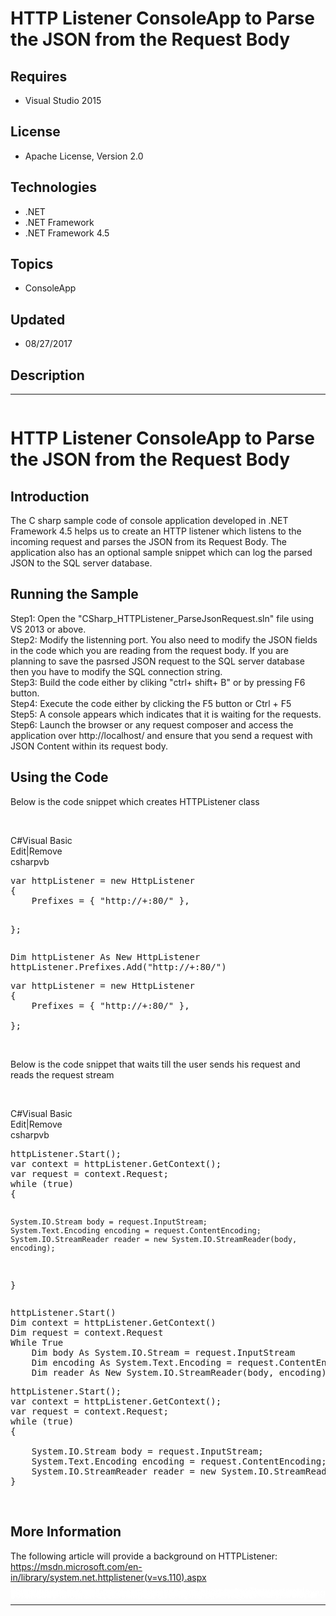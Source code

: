 # HTTP Listener ConsoleApp to Parse the JSON from the Request Body
## Requires
- Visual Studio 2015
## License
- Apache License, Version 2.0
## Technologies
- .NET
- .NET Framework
- .NET Framework 4.5
## Topics
- ConsoleApp
## Updated
- 08/27/2017
## Description

<hr>
<div><a href="http://blogs.msdn.com/b/onecode" style="margin-top:3px"><img src="-onecodesampletopbanner1" alt="">
</a></div>
<h1>HTTP Listener ConsoleApp to Parse the JSON from the Request Body</h1>
<h2>Introduction</h2>
<p class="MsoNormal">The C sharp sample code of console application developed in .NET Framework 4.5 helps us to create an HTTP listener which listens to the incoming request and parses the JSON from its Request Body. The application also has an optional sample
 snippet which can log the parsed JSON to the SQL server database.</p>
<h2>Running the Sample</h2>
<p class="MsoNormal">Step1: Open the &quot;CSharp_HTTPListener_ParseJsonRequest.sln&quot; file using VS 2013 or above.
<br>
Step2: Modify the listenning port. You also need to modify the JSON fields in the code which you are reading from the request body. If you are planning to save the pasrsed JSON request to the SQL server database then you have to modify the SQL connection string.
<br>
Step3: Build the code either by cliking &quot;ctrl&#43; shift&#43; B&quot; or by pressing F6 button.
<br>
Step4: Execute the code either by clicking the F5 button or Ctrl &#43; F5 <br>
Step5: A console appears which indicates that it is waiting for the requests. <br>
Step6: Launch the browser or any request composer and access the application over http://localhost/ and ensure that you send a request with JSON Content within its request body.</p>
<h2>Using the Code</h2>
<p class="MsoNormal">Below is the code snippet which creates HTTPListener class</p>
<p class="MsoNormal">&nbsp;</p>
<div class="scriptcode">
<div class="pluginEditHolder" pluginCommand="mceScriptCode">
<div class="title"><span>C#</span><span>Visual Basic</span></div>
<div class="pluginLinkHolder"><span class="pluginEditHolderLink">Edit</span>|<span class="pluginRemoveHolderLink">Remove</span></div>
<span class="hidden">csharp</span><span class="hidden">vb</span>
<pre class="hidden">var httpListener = new HttpListener
{
    Prefixes = { &quot;http://&#43;:80/&quot; },

};</pre>
<pre class="hidden">Dim httpListener As New HttpListener
httpListener.Prefixes.Add(&quot;http://&#43;:80/&quot;)
</pre>
<div class="preview">
<pre class="csharp">var&nbsp;httpListener&nbsp;=&nbsp;<span class="cs__keyword">new</span>&nbsp;HttpListener&nbsp;
{&nbsp;
&nbsp;&nbsp;&nbsp;&nbsp;Prefixes&nbsp;=&nbsp;{&nbsp;<span class="cs__string">&quot;http://&#43;:80/&quot;</span>&nbsp;},&nbsp;
&nbsp;
};</pre>
</div>
</div>
</div>
<p>&nbsp;</p>
<p>Below is the code snippet that waits till the user sends his request and reads the request stream</p>
<p>&nbsp;</p>
<div class="scriptcode">
<div class="pluginEditHolder" pluginCommand="mceScriptCode">
<div class="title"><span>C#</span><span>Visual Basic</span></div>
<div class="pluginLinkHolder"><span class="pluginEditHolderLink">Edit</span>|<span class="pluginRemoveHolderLink">Remove</span></div>
<span class="hidden">csharp</span><span class="hidden">vb</span>
<pre class="hidden">httpListener.Start();
var context = httpListener.GetContext();
var request = context.Request;
while (true)
{

    System.IO.Stream body = request.InputStream;
    System.Text.Encoding encoding = request.ContentEncoding;
    System.IO.StreamReader reader = new System.IO.StreamReader(body, encoding);
}
</pre>
<pre class="hidden">httpListener.Start()
Dim context = httpListener.GetContext()
Dim request = context.Request
While True
    Dim body As System.IO.Stream = request.InputStream
    Dim encoding As System.Text.Encoding = request.ContentEncoding
    Dim reader As New System.IO.StreamReader(body, encoding)
</pre>
<div class="preview">
<pre class="csharp">httpListener.Start();&nbsp;
var&nbsp;context&nbsp;=&nbsp;httpListener.GetContext();&nbsp;
var&nbsp;request&nbsp;=&nbsp;context.Request;&nbsp;
<span class="cs__keyword">while</span>&nbsp;(<span class="cs__keyword">true</span>)&nbsp;
{&nbsp;
&nbsp;
&nbsp;&nbsp;&nbsp;&nbsp;System.IO.Stream&nbsp;body&nbsp;=&nbsp;request.InputStream;&nbsp;
&nbsp;&nbsp;&nbsp;&nbsp;System.Text.Encoding&nbsp;encoding&nbsp;=&nbsp;request.ContentEncoding;&nbsp;
&nbsp;&nbsp;&nbsp;&nbsp;System.IO.StreamReader&nbsp;reader&nbsp;=&nbsp;<span class="cs__keyword">new</span>&nbsp;System.IO.StreamReader(body,&nbsp;encoding);&nbsp;
}&nbsp;
</pre>
</div>
</div>
</div>
<p>&nbsp;</p>
<h2>More Information</h2>
<p>The following article will provide a background on HTTPListener:<br>
<a href="https://msdn.microsoft.com/en-in/library/system.net.httplistener(v=vs.110).aspx">https://msdn.microsoft.com/en-in/library/system.net.httplistener(v=vs.110).aspx</a></p>
<p style="line-height:0.6pt; color:white">Microsoft All-In-One Code Framework is a free, centralized code sample library driven by developers' real-world pains and needs. The goal is to provide customer-driven code samples for all Microsoft development technologies,
 and reduce developers' efforts in solving typical programming tasks. Our team listens to developers&rsquo; pains in the MSDN forums, social media and various DEV communities. We write code samples based on developers&rsquo; frequently asked programming tasks,
 and allow developers to download them with a short sample publishing cycle. Additionally, we offer a free code sample request service. It is a proactive way for our developer community to obtain code samples directly from Microsoft.</p>
<hr>
<div><a href="http://go.microsoft.com/?linkid=9759640" style="margin-top:3px"><img src="-onecodelogo" alt="">
</a></div>
